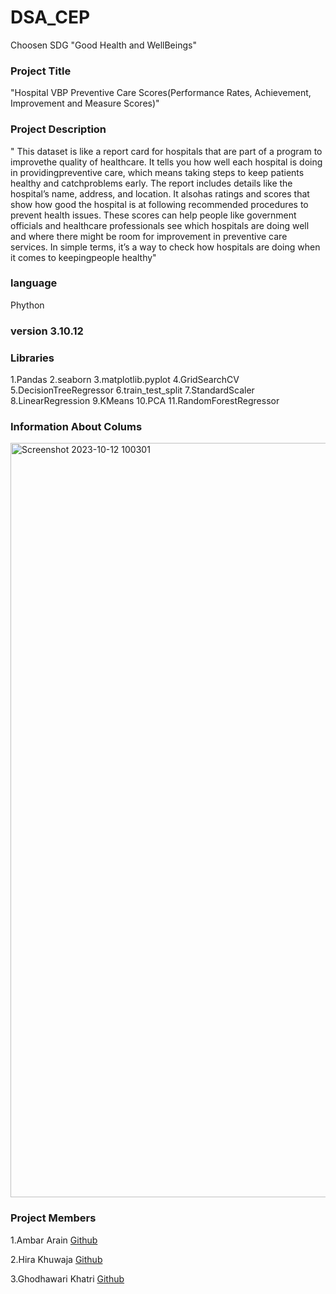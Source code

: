 # DSA_CEP
Choosen SDG "Good Health and WellBeings"
### Project Title 
"Hospital VBP Preventive Care Scores(Performance Rates, Achievement, Improvement and Measure Scores)"
### Project Description 
" This dataset is like a report card for hospitals that are part of a program to improvethe quality of healthcare. It tells you how well each hospital is doing in providingpreventive care, which means taking steps to keep patients healthy and catchproblems early. The report includes details like the hospital’s name, address, and location. It alsohas ratings and scores that show how good the hospital is at following recommended procedures to prevent health issues. These scores can help people like government officials and healthcare professionals see which hospitals are doing well and where there might be room for improvement in preventive care services. In simple terms, it’s a way to check how hospitals are doing when it comes to keepingpeople healthy"
### language 
Phython 
### version 3.10.12
### Libraries 
1.Pandas
2.seaborn
3.matplotlib.pyplot
4.GridSearchCV
5.DecisionTreeRegressor
6.train_test_split
7.StandardScaler
8.LinearRegression
9.KMeans
10.PCA
11.RandomForestRegressor
### Information About Colums
<img width="1207" alt="Screenshot 2023-10-12 100301" src="https://github.com/HiraRehmatKhuwaja/DSA_CEP/assets/94304187/cbcc5739-599e-4c8c-a892-efa1681b24a7">

### Project Members 
1.Ambar Arain [Github](https://github.com/Ambar-Ghaffar)

2.Hira Khuwaja [Github](https://github.com/HiraRehmatKhuwaja)

3.Ghodhawari Khatri [Github](https://github.com/Godhawari-khatri) 
